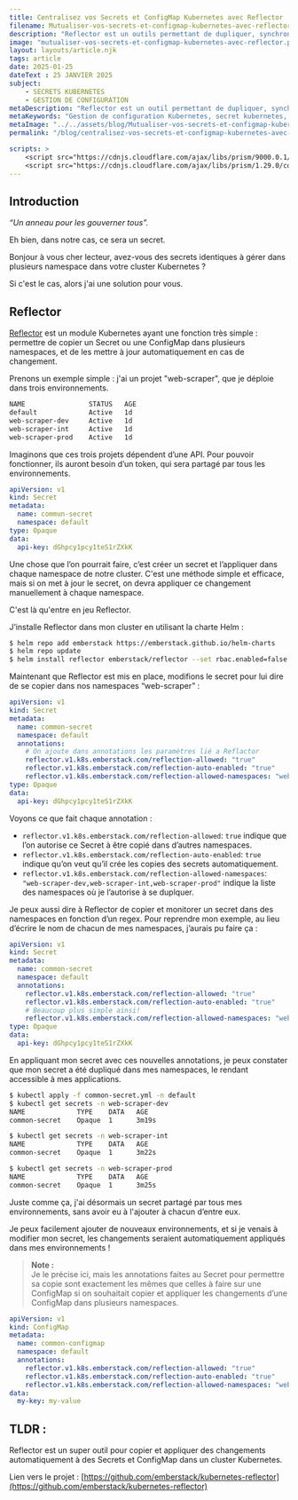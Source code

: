 ```yaml
---
title: Centralisez vos Secrets et ConfigMap Kubernetes avec Reflector
filename: Mutualiser-vos-secrets-et-configmap-kubernetes-avec-reflector
description: "Reflector est un outils permettant de dupliquer, synchroniser, et mettre à jour des ConfigMaps et Secrets dans un cluster Kubernetes, dans cet article, nous allons voir comment facilement le mettre en place et l'utiliser."
image: "mutualiser-vos-secrets-et-configmap-kubernetes-avec-reflector.png"
layout: layouts/article.njk
tags: article
date: 2025-01-25
dateText : 25 JANVIER 2025
subject:
    - SECRETS KUBERNETES
    - GESTION DE CONFIGURATION
metaDescription: "Reflector est un outil permettant de dupliquer, synchroniser, et mettre à jour des ConfigMaps et Secrets dans un cluster Kubernetes, dans cet article, nous allons voir comment facilement le mettre en place et l'utiliser."
metaKeywords: "Gestion de configuration Kubernetes, secret kubernetes, configmap kubernetes, Centralisez vos Secrets et ConfigMap Kubernetes avec Reflector"
metaImage: "../../assets/blog/Mutualiser-vos-secrets-et-configmap-kubernetes-avec-reflector/mutualiser-vos-secrets-et-configmap-kubernetes-avec-reflector.png"
permalink: "/blog/centralisez-vos-secrets-et-configmap-kubernetes-avec-reflector/"

scripts: >
    <script src="https://cdnjs.cloudflare.com/ajax/libs/prism/9000.0.1/components/prism-bash.min.js" integrity="sha512-35RBtvuCKWANuRid6RXP2gYm4D5RMieVL/xbp6KiMXlIqgNrI7XRUh9HurE8lKHW4aRpC0TZU3ZfqG8qmQ35zA==" crossorigin="anonymous" referrerpolicy="no-referrer"></script>
    <script src="https://cdnjs.cloudflare.com/ajax/libs/prism/1.29.0/components/prism-yaml.min.js" integrity="sha512-6O/PZimM3TD1NN3yrazePA4AbZrPcwt1QCGJrVY7WoHDJROZFc9TlBvIKMe+QfqgcslW4lQeBzNJEJvIMC8WhA==" crossorigin="anonymous" referrerpolicy="no-referrer"></script>
---
```


## Introduction

*“Un anneau pour les gouverner tous”.*

Eh bien, dans notre cas, ce sera un secret.

Bonjour à vous cher lecteur, avez-vous des secrets identiques à gérer dans plusieurs namespace dans votre cluster Kubernetes ?

Si c'est le cas, alors j'ai une solution pour vous.

## Reflector

[Reflector](https://github.com/emberstack/kubernetes-reflector) est un module Kubernetes ayant une fonction très simple : permettre de copier un Secret ou une ConfigMap dans plusieurs namespaces, et de les mettre à jour automatiquement en cas de changement.

Prenons un exemple simple : j'ai un projet "web-scraper", que je déploie dans trois environnements.

```bash
NAME                STATUS   AGE  
default             Active   1d  
web-scraper-dev     Active   1d  
web-scraper-int     Active   1d  
web-scraper-prod    Active   1d  
```

Imaginons que ces trois projets dépendent d’une API. Pour pouvoir fonctionner, ils auront besoin d’un token, qui sera partagé par tous les environnements.

```yaml
apiVersion: v1  
kind: Secret  
metadata:  
  name: commun-secret  
  namespace: default  
type: Opaque  
data:  
  api-key: dGhpcy1pcy1teS1rZXkK  
```

Une chose que l’on pourrait faire, c’est créer un secret et l’appliquer dans chaque namespace de notre cluster. C'est une méthode simple et efficace, mais si on met à jour le secret, on devra appliquer ce changement manuellement à chaque namespace.

C'est là qu'entre en jeu Reflector.

J’installe Reflector dans mon cluster en utilisant la charte Helm :

```bash
$ helm repo add emberstack https://emberstack.github.io/helm-charts  
$ helm repo update  
$ helm install reflector emberstack/reflector --set rbac.enabled=false  
```

Maintenant que Reflector est mis en place, modifions le secret pour lui dire de se copier dans nos namespaces “web-scraper” :

```yaml
apiVersion: v1  
kind: Secret  
metadata:  
  name: common-secret  
  namespace: default  
  annotations:
    # On ajoute dans annotations les paramètres lié a Reflactor
    reflector.v1.k8s.emberstack.com/reflection-allowed: "true"  
    reflector.v1.k8s.emberstack.com/reflection-auto-enabled: "true"  
    reflector.v1.k8s.emberstack.com/reflection-allowed-namespaces: "web-scraper-dev,web-scraper-int,web-scraper-prod"  
type: Opaque  
data:  
  api-key: dGhpcy1pcy1teS1rZXkK  
```

Voyons ce que fait chaque annotation :
- `reflector.v1.k8s.emberstack.com/reflection-allowed`: `true` indique que l’on autorise ce Secret à être copié dans d’autres namespaces.
- `reflector.v1.k8s.emberstack.com/reflection-auto-enabled`: `true` indique qu’on veut qu’il crée les copies des secrets automatiquement.
- `reflector.v1.k8s.emberstack.com/reflection-allowed-namespaces`: `"web-scraper-dev,web-scraper-int,web-scraper-prod"` indique la liste des namespaces où je l’autorise à se duplquer.

Je peux aussi dire à Reflector de copier et monitorer un secret dans des namespaces en fonction d’un regex. Pour reprendre mon exemple, au lieu d’écrire le nom de chacun de mes namespaces, j’aurais pu faire ça :

```yaml
apiVersion: v1  
kind: Secret  
metadata:  
  name: common-secret  
  namespace: default  
  annotations:  
    reflector.v1.k8s.emberstack.com/reflection-allowed: "true"  
    reflector.v1.k8s.emberstack.com/reflection-auto-enabled: "true"  
    # Beaucoup plus simple ainsi!
    reflector.v1.k8s.emberstack.com/reflection-allowed-namespaces: "web-scraper-[a-zA-Z0-9].*"  
type: Opaque  
data:  
  api-key: dGhpcy1pcy1teS1rZXkK  
```

En appliquant mon secret avec ces nouvelles annotations, je peux constater que mon secret a été dupliqué dans mes namespaces, le rendant accessible à mes applications.

```bash
$ kubectl apply -f common-secret.yml -n default  
$ kubectl get secrets -n web-scraper-dev  
NAME             TYPE    DATA   AGE  
common-secret    Opaque  1      3m19s  

$ kubectl get secrets -n web-scraper-int  
NAME             TYPE    DATA   AGE  
common-secret    Opaque  1      3m22s  

$ kubectl get secrets -n web-scraper-prod  
NAME             TYPE    DATA   AGE  
common-secret    Opaque  1      3m25s  
```

Juste comme ça, j'ai désormais un secret partagé par tous mes environnements, sans avoir eu à l'ajouter à chacun d’entre eux.

Je peux facilement ajouter de nouveaux environnements, et si je venais à modifier mon secret, les changements seraient automatiquement appliqués dans mes environnements !

> **Note :**  
> Je le précise ici, mais les annotations faites au Secret pour permettre sa copie sont exactement les mêmes que celles à faire sur une ConfigMap si on souhaitait copier et appliquer les changements d’une ConfigMap dans plusieurs namespaces.

```yaml
apiVersion: v1  
kind: ConfigMap  
metadata:  
  name: common-configmap  
  namespace: default  
  annotations:  
    reflector.v1.k8s.emberstack.com/reflection-allowed: "true"  
    reflector.v1.k8s.emberstack.com/reflection-auto-enabled: "true"  
    reflector.v1.k8s.emberstack.com/reflection-allowed-namespaces: "web-scraper-[a-zA-Z0-9].*"  
data:  
  my-key: my-value  
```

## TLDR :  
Reflector est un super outil pour copier et appliquer des changements automatiquement à des Secrets et ConfigMap dans un cluster Kubernetes.

Lien vers le projet : [https://github.com/emberstack/kubernetes-reflector](https://github.com/emberstack/kubernetes-reflector)
